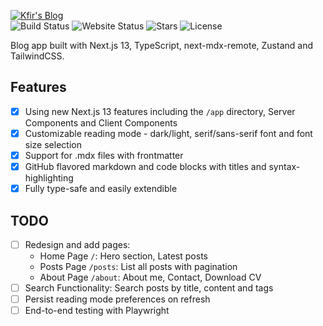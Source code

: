 [![Kfir's Blog](https://user-images.githubusercontent.com/37262772/204767416-1db33462-fb40-49a0-8f5d-37d14fd3134e.png)](https://blog.kfirfitousi.com)  
![Build Status](https://img.shields.io/github/deployments/kfirfitousi/blog/production?label=build&logo=vercel&style=for-the-badge)
![Website Status](https://img.shields.io/website?down_color=lightgrey&logo=vercel&style=for-the-badge&url=https%3A%2F%2Fblog.kfirfitousi.com)
![Stars](https://img.shields.io/github/stars/kfirfitousi/blog?color=yellow&logo=github&style=for-the-badge)
![License](https://img.shields.io/github/license/kfirfitousi/blog?color=blue&style=for-the-badge)

Blog app built with Next.js 13, TypeScript, next-mdx-remote, Zustand and TailwindCSS.

## Features

- [x] Using new Next.js 13 features including the `/app` directory, Server Components and Client Components
- [x] Customizable reading mode - dark/light, serif/sans-serif font and font size selection
- [x] Support for .mdx files with frontmatter
- [x] GitHub flavored markdown and code blocks with titles and syntax-highlighting
- [x] Fully type-safe and easily extendible

## TODO

- [ ] Redesign and add pages:
  - Home Page `/`: Hero section, Latest posts
  - Posts Page `/posts`: List all posts with pagination
  - About Page `/about`: About me, Contact, Download CV
- [ ] Search Functionality: Search posts by title, content and tags
- [ ] Persist reading mode preferences on refresh
- [ ] End-to-end testing with Playwright
